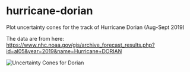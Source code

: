 # hurricane-dorian
Plot uncertainty cones for the track of Hurricane Dorian (Aug-Sept 2019)

The data are from here: https://www.nhc.noaa.gov/gis/archive_forecast_results.php?id=al05&year=2019&name=Hurricane+DORIAN

![Uncertainty Cones for Dorian](dorian.gif)
